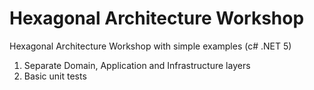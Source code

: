 # Hexagonal Architecture Workshop

Hexagonal Architecture Workshop with simple examples (c# .NET 5)

1. Separate Domain, Application and Infrastructure layers
2. Basic unit tests

